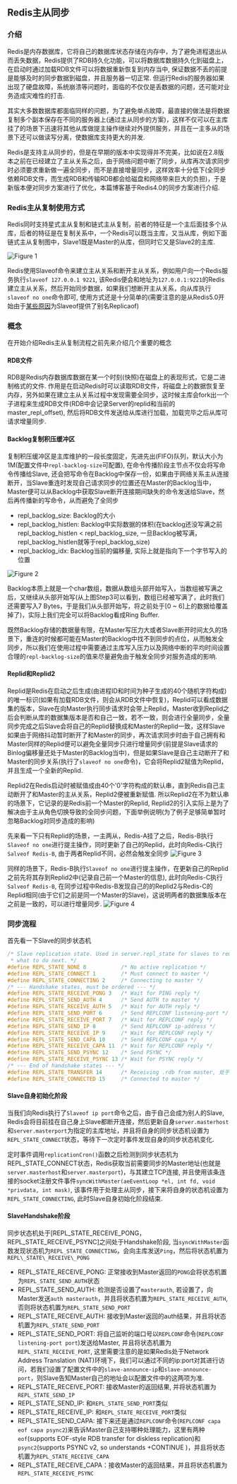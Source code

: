 ## Redis主从同步

### 介绍
Redis是内存数据库，它将自己的数据库状态存储在内存中，为了避免进程退出从而丢失数据，Redis提供了RDB持久化功能，可以将数据库数据持久化到磁盘上，在启动时通过加载RDB文件可以将数据重新恢复到内存当中,  保证数据不丢的前提是能够及时的同步数据到磁盘，并且服务器一切正常. 但运行Redis的服务器如果出现了硬盘故障，系统崩溃等问题时，面临的不仅仅是丢数据的问题，还可能对业务造成灾难性的打击.

其实大多数数据库都面临同样的问题，为了避免单点故障，最直接的做法是将数据复制多个副本保存在不同的服务器上(通过主从同步的方案)，这样不仅可以在主库挂了的场景下迅速将其他从库做提主操作继续对外提供服务，并且在一主多从的场景下还可以做读写分离，使数据库支持更大的并发.

Redis是支持主从同步的，但是在早期的版本中实现得并不完美，比如说在2.8版本之前在已经建立了主从关系之后，由于网络问题中断了同步，从库再次请求同步时必须要求重新做一遍全同步，而不是直接增量同步，这样效率十分低下(全同步依赖RDB文件，而生成RDB和传输RDB都会给磁盘和网络带来巨大的负担)，于是新版本便对同步方案进行了优化，本篇博客基于Redis4.0的同步方案进行介绍.

### Redis主从复制使用方式
Redis同时支持星式主从复制和链式主从复制，前者的特征是一个主后面挂多个从库，后者的特征是在复制关系中，一个Redis可以既当主库，又当从库，例如下面链式主从复制图中，Slave1既是Master的从库，但同时它又是Slave2的主库.

![Figure 1](../assets/img/ImgurAlbumRedisMasterSlaveSynchronization/redis_master_slave_synchronization_figure_1.png)

Redis使用Slaveof命令来建立主从关系和断开主从关系，例如用户向一个Redis服务执行`slaveof 127.0.0.1 9221`, 该Redis便会和地址为`127.0.0.1:9221`的Redis建立主从关系，然后开始同步数据，如果我们想断开主从关系，向从库执行`slaveof no one`命令即可,  使用方式还是十分简单的(需要注意的是从Redis5.0开始由于[某些原因](http://antirez.com/news/122)为Slaveof提供了别名Replicaof)

### 概念
在开始介绍Redis主从复制流程之前先来介绍几个重要的概念

#### RDB文件
RDB是Redis内存数据库数据在某一个时刻(快照)在磁盘上的表现形式，它是二进制格式的文件. 作用是在启动Redis时可以读取RDB文件，将磁盘上的数据恢复至内存，另外如果在建立主从关系过程中发现需要全同步，这时候主库会fork出一个子进程来生成RDB文件(RDB中会记录Server的replid和当前的master\_repl\_offset), 然后将RDB文件发送给从库进行加载，加载完毕之后从库可请求增量同步.

#### Backlog复制积压缓冲区
复制积压缓冲区是主库维护的一段长度固定，先进先出(FIFO)队列，默认大小为1M(配置文件中`repl-backlog-size`可配置),  在命令传播阶段主节点不仅会将写命令传播给Slave, 还会把写命令在Backlog中保存一份，如果由于网络关系主从连接断开，当Slave重连时发现自己请求同步的位置还在Master的Backlog当中，Master便可以从Backlog中获取Slave断开连接期间缺失的命令发送给Slave，然后再传播新的写命令，从而避免了全同步

* repl\_backlog\_size: Backlog的大小
* repl\_backlog\_histlen: Backlog中实际数据的体积(在backlog还没写满之前repl\_backlog\_histlen < repl\_backlog\_size, 一旦Backlog被写满，repl\_backlog\_histlen就等于repl\_backlog\_size)
* repl\_backlog\_idx: Backlog当前的偏移量, 实际上就是指向下一个字节写入的位置


![Figure 2](../assets/img/ImgurAlbumRedisMasterSlaveSynchronization/redis_master_slave_synchronization_figure_2.png)

Backlog本质上就是一个char数组，数据从数组头部开始写入，当数组被写满之后，又继续从头部开始写(从上图Step3可以看到，数组已经被写满了，此时我们还需要写入7 Bytes，于是我们从头部开始写，将之前处于[0 ~ 6]上的数据给覆盖掉了)，实际上我们完全可以将Backlog看成Ring Buffer.

既然Backlog存储的数据量有限，在Master写压力大或者Slave断开时间太久的场景下，重连的时候都可能在Master的Backlog中找不到同步的点位，从而触发全同步，所以我们在使用过程中需要通过主库写入压力以及网络中断的平均时间设置合理的`repl-backlog-size`的值来尽量避免由于触发全同步对服务造成的影响.

#### Replid和Replid2
Replid是Redis在启动之后生成(由进程ID和时间为种子生成的40个随机字符构成)的唯一标识(如果有加载RDB文件，则会从RDB文件中恢复)，Replid可以看成数据集的版本，Slave在向Master执行同步请求时会带上Replid，Master收到Replid之后会判断从库的数据集版本是否和自己一致，若不一致，则会进行全量同步，全量同步完成之后Slave会将自己的Replid替换成和Master的Replid一致，这样Slave如果由于网络抖动暂时断开了和Master的同步，再次请求同步时由于自己拥有和Master同样的Replid便可以避免全量同步只进行增量同步(前提是Slave请求的Binlog偏移量还处于Master的Backlog当中)，但是如果Slave是自己主动断开了和Master的同步关系(执行了`slaveof no one`命令)，它会将Replid2赋值为Replid，并且生成一个全新的Replid.

Replid2在Redis启动时被赋值成由40个'0'字符构成的默认串，直到Redis自己主动断开了和Master的主从关系，Replid2便被重新赋值.  所以Replid2在不为默认串的场景下，它记录的是Redis前一个Master的Replid,  Replid2的引入实际上是为了解决由于主从角色切换导致的全同步问题，下面举例说明(为了例子足够简单暂时忽略Backlog对同步造成的影响)

先来看一下只有Replid的场景，一主两从，Redis-A挂了之后，Redis-B执行`Slaveof no one`进行提主操作，同时更新了自己的Replid，此时向Redis-C执行`Salveof Redis-B`, 由于两者Replid不同，必然会触发全同步
![Figure 3](../assets/img/ImgurAlbumRedisMasterSlaveSynchronization/redis_master_slave_synchronization_figure_3.png)

同样的场景下，Redis-B执行`Slaveof no one`进行提主操作，在更新自己的Replid之前先将其存到Replid2中(记录自己前一个Master的信息),  此时向Redis-C执行`Salveof Redis-B`, 在同步过程中Redis-B发现自己的的Replid2与Redis-C的Replid相同(由于它们之前是同一个Master的Slave)，这说明两者的数据集版本在之前是一致的，可以进行增量同步.
![Figure 4](../assets/img/ImgurAlbumRedisMasterSlaveSynchronization/redis_master_slave_synchronization_figure_4.png)


### 同步流程

首先看一下Slave的同步状态机

```cpp
/* Slave replication state. Used in server.repl_state for slaves to remember
 * what to do next. */
#define REPL_STATE_NONE 0           /* No active replication */
#define REPL_STATE_CONNECT 1        /* Must connect to master */
#define REPL_STATE_CONNECTING 2     /* Connecting to master */
/* --- Handshake states, must be ordered --- */
#define REPL_STATE_RECEIVE_PONG 3   /* Wait for PING reply */
#define REPL_STATE_SEND_AUTH 4      /* Send AUTH to master */
#define REPL_STATE_RECEIVE_AUTH 5   /* Wait for AUTH reply */
#define REPL_STATE_SEND_PORT 6      /* Send REPLCONF listening-port */
#define REPL_STATE_RECEIVE_PORT 7   /* Wait for REPLCONF reply */
#define REPL_STATE_SEND_IP 8        /* Send REPLCONF ip-address */
#define REPL_STATE_RECEIVE_IP 9     /* Wait for REPLCONF reply */
#define REPL_STATE_SEND_CAPA 10     /* Send REPLCONF capa */
#define REPL_STATE_RECEIVE_CAPA 11  /* Wait for REPLCONF reply */
#define REPL_STATE_SEND_PSYNC 12    /* Send PSYNC */
#define REPL_STATE_RECEIVE_PSYNC 13 /* Wait for PSYNC reply */
/* --- End of handshake states --- */
#define REPL_STATE_TRANSFER 14      /* Receiving .rdb from master, 处于接收RDB的过程中 */
#define REPL_STATE_CONNECTED 15     /* Connected to master */
```

#### Slave自身初始化阶段
当我们向Redis执行了`Slaveof ip port`命令之后，由于自己会成为别人的Slave, Redis会将目前挂在自己身上Slave都断开连接，然后更新自身`server.masterhost`和`server.masterport`为指定的主库地址，并且将自身的同步状态机设置为`REPL_STATE_CONNECT`状态，等待下一次定时事件发现自身的同步状态机变化.

定时事件调用`replicationCron()`函数之后检测到同步状态机为REPL\_STATE\_CONNECT状态，Redis获取当前需要同步的Master地址(也就是`server.masterhost`和`server.masterport`)，与其建立TCP连接, 并且使用该条连接的socket注册文件事件`syncWithMaster(aeEventLoop *el, int fd, void *privdata, int mask)`,  该事件用于处理主从同步，接下来将自身的状态机设置为`REPL_STATE_CONNECTING`, 此时Slave自身初始化阶段结束.

#### SlaveHandshake阶段
同步状态机处于[REPL\_STATE\_RECEIVE\_PONG，REPL\_STATE\_RECEIVE\_PSYNC]之间处于Handshake阶段, 当`syncWithMaster`函数发现状态机为`REPL_STATE_CONNECTING`，会向主库发送`Ping`，然后将状态机置为`REPL\_STATE\_RECEIVE\_PONG`

* REPL\_STATE\_RECEIVE\_PONG: 正常接收到Master返回的`PONG`会将状态机置为`REPL_STATE_SEND_AUTH`状态
* REPL\_STATE\_SEND\_AUTH: 检测是否设置了`masterauth`, 若设置了，向Master发送`auth masterauth`，并且将状态机置为`REPL_STATE_RECEIVE_AUTH`, 否则将状态机置为`REPL_STATE_SEND_PORT`
* REPL\_STATE\_RECEIVE\_AUTH: 接收到Master返回的auth结果，并且将状态机置为`REPL_STATE_SEND_PORT`
* REPL\_STATE\_SEND\_PORT: 将自己监听的端口号以`REPLCONF`命令(`REPLCONF listening-port port`)发送给Master, 并且将状态机置为`REPL_STATE_RECEIVE_PORT`, 这里需要注意的是如果Redis处于Network Address Translation (NAT)环境下，我们可以通过不同的ip:port对其进行访问，若我们设置了配置文件中的`slave-announce-ip`和`slave-announce-port`，则Slave告知Master自己的地址会以配置文件中的这两项为准.
*  REPL\_STATE\_RECEIVE\_PORT: 接收Master的返回结果, 并将状态机置为`REPL_STATE_SEND_IP`
*  REPL\_STATE\_SEND\_IP: 和`REPL_STATE_SEND_PORT`类似
*  REPL\_STATE\_RECEIVE\_IP: 和`REPL_STATE_RECEIVE_PORT`类似
*  REPL\_STATE\_SEND\_CAPA: 接下来还是通过`REPLCONF`命令(`REPLCONF capa eof capa psync2`)来告诉Master自己支持哪种处理能力，这里有两种`eof`(supports EOF-style RDB transfer for diskless replication)和`psync2`(supports PSYNC v2, so understands +CONTINUE <new repl ID>)，并且将状态机置为`REPL_STATE_RECEIVE_CAPA`
*  REPL\_STATE\_RECEIVE\_CAPA：接收Master的返回结果，并且将状态机置为`REPL_STATE_RECEIVE_PSYNC`












































